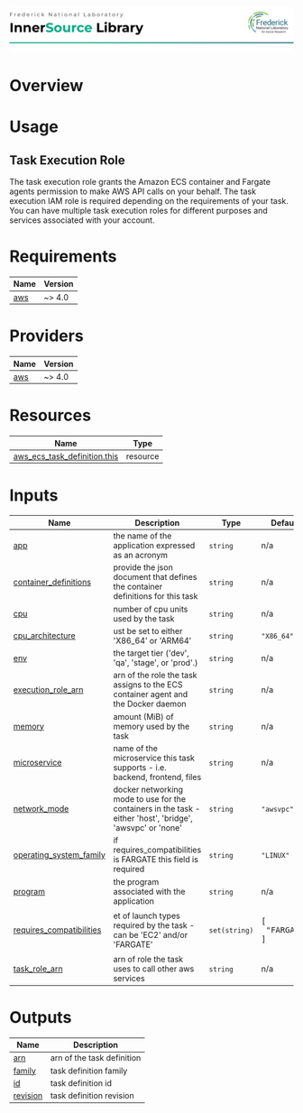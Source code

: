 ![Frederick National Laboratory](./assets/fnl.svg)

# Overview 

# Usage 

## Task Execution Role 
The task execution role grants the Amazon ECS container and Fargate agents permission to make AWS API calls on your behalf. The task execution IAM role is required depending on the requirements of your task. You can have multiple task execution roles for different purposes and services associated with your account.

<!-- BEGIN_TF_DOCS -->
# Requirements

| Name | Version |
|------|---------|
| <a name="requirement_aws"></a> [aws](#requirement\_aws) | ~> 4.0 |

# Providers

| Name | Version |
|------|---------|
| <a name="provider_aws"></a> [aws](#provider\_aws) | ~> 4.0 |

# Resources

| Name | Type |
|------|------|
| [aws_ecs_task_definition.this](https://registry.terraform.io/providers/hashicorp/aws/latest/docs/resources/ecs_task_definition) | resource |

# Inputs

| Name | Description | Type | Default | Required |
|------|-------------|------|---------|:--------:|
| <a name="input_app"></a> [app](#input\_app) | the name of the application expressed as an acronym | `string` | n/a | yes |
| <a name="input_container_definitions"></a> [container\_definitions](#input\_container\_definitions) | provide the json document that defines the container definitions for this task | `string` | n/a | yes |
| <a name="input_cpu"></a> [cpu](#input\_cpu) | number of cpu units used by the task | `string` | n/a | yes |
| <a name="input_cpu_architecture"></a> [cpu\_architecture](#input\_cpu\_architecture) | ust be set to either 'X86\_64' or 'ARM64' | `string` | `"X86_64"` | no |
| <a name="input_env"></a> [env](#input\_env) | the target tier ('dev', 'qa', 'stage', or 'prod'.) | `string` | n/a | yes |
| <a name="input_execution_role_arn"></a> [execution\_role\_arn](#input\_execution\_role\_arn) | arn of the role the task assigns to the ECS container agent and the Docker daemon | `string` | n/a | yes |
| <a name="input_memory"></a> [memory](#input\_memory) | amount (MiB) of memory used by the task | `string` | n/a | yes |
| <a name="input_microservice"></a> [microservice](#input\_microservice) | name of the microservice this task supports - i.e. backend, frontend, files | `string` | n/a | yes |
| <a name="input_network_mode"></a> [network\_mode](#input\_network\_mode) | docker networking mode to use for the containers in the task - either 'host', 'bridge', 'awsvpc' or 'none' | `string` | `"awsvpc"` | no |
| <a name="input_operating_system_family"></a> [operating\_system\_family](#input\_operating\_system\_family) | if requires\_compatibilities is FARGATE this field is required | `string` | `"LINUX"` | no |
| <a name="input_program"></a> [program](#input\_program) | the program associated with the application | `string` | n/a | yes |
| <a name="input_requires_compatibilities"></a> [requires\_compatibilities](#input\_requires\_compatibilities) | et of launch types required by the task - can be 'EC2' and/or 'FARGATE' | `set(string)` | <pre>[<br>  "FARGATE"<br>]</pre> | no |
| <a name="input_task_role_arn"></a> [task\_role\_arn](#input\_task\_role\_arn) | arn of role the task uses to call other aws services | `string` | n/a | yes |

# Outputs

| Name | Description |
|------|-------------|
| <a name="output_arn"></a> [arn](#output\_arn) | arn of the task definition |
| <a name="output_family"></a> [family](#output\_family) | task definition family |
| <a name="output_id"></a> [id](#output\_id) | task definition id |
| <a name="output_revision"></a> [revision](#output\_revision) | task definition revision |
<!-- END_TF_DOCS -->
